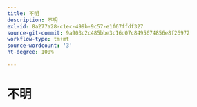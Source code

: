 ```yaml
---
title: 不明
description: 不明
exl-id: 8a277a28-c1ec-499b-9c57-e1f67ffdf327
source-git-commit: 9a903c2c485bbe3c16d07c8495674856e8f26972
workflow-type: tm+mt
source-wordcount: '3'
ht-degree: 100%

---
```


# 不明
